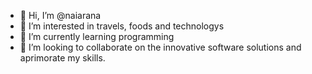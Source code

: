 - 👋 Hi, I’m @naiarana
- 👀 I’m interested in travels, foods and technologys
- 🌱 I’m currently learning programming
- 💞️ I’m looking to collaborate on the innovative software solutions and aprimorate my skills.

